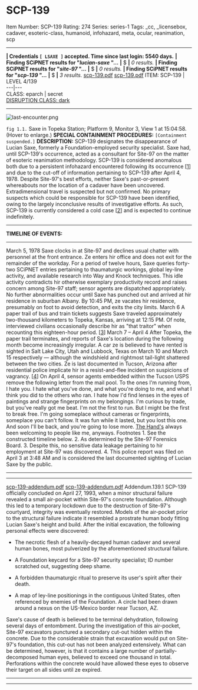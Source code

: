 # SCP-139
Item Number: SCP-139
Rating: 274
Series: series-1
Tags: _cc, _licensebox, cadaver, esoteric-class, humanoid, infohazard, meta, ocular, reanimation, scp

---

**| Credentials `[ LSAXE ]` accepted. Time since last login: 5540 days.**
**| Finding SCiPNET results for "_lucian-saxe_ "…**
**|** $
**|** _0 results._
**| Finding SCiPNET results for "_site-97_ "…**
**|** $
**|** _0 results._
**| Finding SCiPNET results for "_scp-139_ "…**
**|** $
**|** _3 results._
[scp-139.pdf](javascript:;)
[scp-139.pdf](javascript:;)
ITEM: SCP-139 | LEVEL 4/139  
---|---  
CLASS: eparch | secret  
[DISRUPTION CLASS: dark](/anomaly-classification-system-guide)
* * *
![last-encounter.png](https://scp-wiki.wdfiles.com/local--files/scp-139/last-encounter.png)  

`fig 1.1.` Saxe in Topeka Station; Platform 9, Monitor 3, View 1 at 15:04:58. (Hover to enlarge.)
**SPECIAL CONTAINMENT PROCEDURES:** `[Containment suspended.]`
**DESCRIPTION:** SCP-139 designates the disappearance of Lucian Saxe, formerly a Foundation-employed security specialist. Saxe had, until SCP-139's occurrence, acted as a consultant for Site-97 on the matter of esoteric reanimation methodology.
SCP-139 is considered anomalous both due to a persistent infohazard encountered following its occurrence [[1](javascript:;)] and due to the cut-off of information pertaining to SCP-139 after April 4, 1978. Despite Site-97's best efforts, neither Saxe's past-or-present whereabouts nor the location of a cadaver have been uncovered. Extradimensional travel is suspected but not confirmed.
No primary suspects which could be responsible for SCP-139 have been identified, owing to the largely inconclusive results of investigative efforts. As such, SCP-139 is currently considered a cold case [[2](javascript:;)] and is expected to continue indefinitely.
* * *
**TIMELINE OF EVENTS:**
* * *
March 5, 1978
Saxe clocks in at Site-97 and declines usual chatter with personnel at the front entrance. Ze enters hir office and does not exit for the remainder of the workday.
For a period of twelve hours, Saxe queries forty-two SCiPNET entries pertaining to thaumaturgic workings, global ley-line activity, and available research into Way and Knock techniques. This idle activity contradicts hir otherwise exemplary productivity record and raises concern among Site-97 staff; sensor agents are dispatched appropriately.
No further abnormalities occur until Saxe has punched out and arrived at hir residence in suburban Albany. By 10:45 PM, ze vacates hir residence, presumably on foot to avoid detection, and exits the city limits.
March 6
A paper trail of bus and train tickets suggests Saxe traveled approximately two-thousand kilometers to Topeka, Kansas, arriving at 12:15 PM. Of note, interviewed civilians occasionally describe hir as "that traitor" when recounting this eighteen-hour period. [[3](javascript:;)]
March 7 – April 4
After Topeka, the paper trail terminates, and reports of Saxe's location during the following month become increasingly irregular. A car ze is believed to have rented is sighted in Salt Lake City, Utah and Lubbock, Texas on March 10 and March 15 respectively — although the windshield and rightmost tail-light shattered between the two cities. Ze is last documented in Tucson, Arizona after residential police implicate hir in a resist-and-flee incident on suspicions of vagrancy. [[4](javascript:;)]
On April 4, sensor agents embedded within the Tucson USPS remove the following letter from the mail pool.
To the ones I'm running from,
I hate you.
I hate what you've done, and what you're doing to me, and what I think you did to the others who ran. I hate how I'd find lenses in the eyes of paintings and strange fingerprints on my belongings. I'm curious by trade, but you've really got me beat.
I'm not the first to run. But I might be the first to break free.
I'm going someplace without cameras or fingerprints, someplace you can't follow. It was fun while it lasted, but you lost this one. And soon I'll be back, and you're going to lose more.
[The Hand's](/serpent-s-hand-hub) always been welcoming to people like me, anyways.
Footnotes
1\. See the constructed timeline below.
2\. As determined by the Site-97 Forensics Board.
3\. Despite this, no sensitive data leakage pertaining to hir employment at Site-97 was discovered.
4\. This police report was filed on April 3 at 3:48 AM and is considered the last documented sighting of Lucian Saxe by the public.
* * *
* * *
[scp-139-addendum.pdf](javascript:;)
[scp-139-addendum.pdf](javascript:;)
Addendum.139.1
SCP-139 officially concluded on April 27, 1993, when a minor structural failure revealed a small air-pocket within Site-97's concrete foundation. Although this led to a temporary lockdown due to the destruction of Site-97's courtyard, integrity was eventually restored. Models of the air-pocket prior to the structural failure indicate it resembled a prostrate human body fitting Lucian Saxe's height and build.
After the initial excavation, the following personal effects were discovered:
  * The necrotic flesh of a heavily-decayed human cadaver and several human bones, most pulverized by the aforementioned structural failure.

  * A Foundation keycard for a Site-97 security specialist; ID number scratched out, suggesting deep shame.

  * A forbidden thaumaturgic ritual to preserve its user's spirit after their death.

  * A map of ley-line positionings in the contiguous United States, often referenced by enemies of the Foundation. A circle had been drawn around a nexus on the US-Mexico border near Tucson, AZ.

Saxe's cause of death is believed to be terminal dehydration, following several days of entombment.
During the investigation of this air-pocket, Site-97 excavators punctured a secondary cut-out hidden within the concrete. Due to the considerable strain that excavation would put on Site-97's foundation, this cut-out has not been analyzed extensively. What can be determined, however, is that it contains a large number of partially-decomposed human eyes, believed to exceed one thousand in total.
Perforations within the concrete would have allowed these eyes to observe their target on all sides until ze expired.
* * *
* * *
  